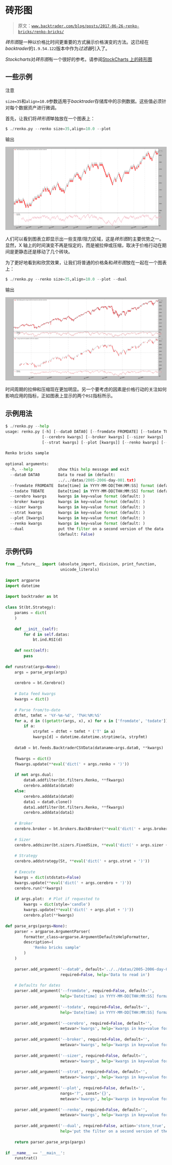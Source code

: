 # 砖形图

> 原文：[`www.backtrader.com/blog/posts/2017-06-26-renko-bricks/renko-bricks/`](https://www.backtrader.com/blog/posts/2017-06-26-renko-bricks/renko-bricks/)

*砖形图*是一种以价格比时间更重要的方式展示价格演变的方法。这已经在*backtrader*的`1.9.54.122`版本中作为*过滤器*引入了。

*Stockcharts*对*砖形图*有一个很好的参考。请参阅[StockCharts 上的砖形图](http://stockcharts.com/school/doku.php?id=chart_school:chart_analysis:renko)

## 一些示例

注意

`size=35`和`align=10.0`参数适用于*backtrader*存储库中的示例数据。这些值必须针对每个数据资产进行微调。

首先，让我们将*砖形图*单独放在一个图表上：

```py
$ ./renko.py --renko size=35,align=10.0 --plot
```

输出

![image](img/81a53e0238ef683116a5daf1c08a95b7.png)

人们可以看到图表立即显示出一些支撑/阻力区域，这是*砖形图*的主要优势之一。显然，X 轴上的时间演变不再是恒定的，而是被拉伸或压缩，取决于价格行动在期间是更静态还是移动了几个砖块。

为了更好地看到和欣赏效果，让我们将普通的价格条和*砖形图*放在一起在一个图表上：

```py
$ ./renko.py --renko size=35,align=10.0 --plot --dual
```

输出

![image](img/1549cb1cb4b342c94ab57011abf8a358.png)

时间周期的拉伸和压缩现在更加明显。另一个要考虑的因素是价格行动的关注如何影响应用的指标，正如图表上显示的两个`RSI`指标所示。

## 示例用法

```py
$ ./renko.py --help
usage: renko.py [-h] [--data0 DATA0] [--fromdate FROMDATE] [--todate TODATE]
                [--cerebro kwargs] [--broker kwargs] [--sizer kwargs]
                [--strat kwargs] [--plot [kwargs]] [--renko kwargs] [--dual]

Renko bricks sample

optional arguments:
  -h, --help           show this help message and exit
  --data0 DATA0        Data to read in (default:
                       ../../datas/2005-2006-day-001.txt)
  --fromdate FROMDATE  Date[time] in YYYY-MM-DD[THH:MM:SS] format (default: )
  --todate TODATE      Date[time] in YYYY-MM-DD[THH:MM:SS] format (default: )
  --cerebro kwargs     kwargs in key=value format (default: )
  --broker kwargs      kwargs in key=value format (default: )
  --sizer kwargs       kwargs in key=value format (default: )
  --strat kwargs       kwargs in key=value format (default: )
  --plot [kwargs]      kwargs in key=value format (default: )
  --renko kwargs       kwargs in key=value format (default: )
  --dual               put the filter on a second version of the data
                       (default: False)
```

## 示例代码

```py
from __future__ import (absolute_import, division, print_function,
                        unicode_literals)

import argparse
import datetime

import backtrader as bt

class St(bt.Strategy):
    params = dict(
    )

    def __init__(self):
        for d in self.datas:
            bt.ind.RSI(d)

    def next(self):
        pass

def runstrat(args=None):
    args = parse_args(args)

    cerebro = bt.Cerebro()

    # Data feed kwargs
    kwargs = dict()

    # Parse from/to-date
    dtfmt, tmfmt = '%Y-%m-%d', 'T%H:%M:%S'
    for a, d in ((getattr(args, x), x) for x in ['fromdate', 'todate']):
        if a:
            strpfmt = dtfmt + tmfmt * ('T' in a)
            kwargs[d] = datetime.datetime.strptime(a, strpfmt)

    data0 = bt.feeds.BacktraderCSVData(dataname=args.data0, **kwargs)

    fkwargs = dict()
    fkwargs.update(**eval('dict(' + args.renko + ')'))

    if not args.dual:
        data0.addfilter(bt.filters.Renko, **fkwargs)
        cerebro.adddata(data0)
    else:
        cerebro.adddata(data0)
        data1 = data0.clone()
        data1.addfilter(bt.filters.Renko, **fkwargs)
        cerebro.adddata(data1)

    # Broker
    cerebro.broker = bt.brokers.BackBroker(**eval('dict(' + args.broker + ')'))

    # Sizer
    cerebro.addsizer(bt.sizers.FixedSize, **eval('dict(' + args.sizer + ')'))

    # Strategy
    cerebro.addstrategy(St, **eval('dict(' + args.strat + ')'))

    # Execute
    kwargs = dict(stdstats=False)
    kwargs.update(**eval('dict(' + args.cerebro + ')'))
    cerebro.run(**kwargs)

    if args.plot:  # Plot if requested to
        kwargs = dict(style='candle')
        kwargs.update(**eval('dict(' + args.plot + ')'))
        cerebro.plot(**kwargs)

def parse_args(pargs=None):
    parser = argparse.ArgumentParser(
        formatter_class=argparse.ArgumentDefaultsHelpFormatter,
        description=(
            'Renko bricks sample'
        )
    )

    parser.add_argument('--data0', default='../../datas/2005-2006-day-001.txt',
                        required=False, help='Data to read in')

    # Defaults for dates
    parser.add_argument('--fromdate', required=False, default='',
                        help='Date[time] in YYYY-MM-DD[THH:MM:SS] format')

    parser.add_argument('--todate', required=False, default='',
                        help='Date[time] in YYYY-MM-DD[THH:MM:SS] format')

    parser.add_argument('--cerebro', required=False, default='',
                        metavar='kwargs', help='kwargs in key=value format')

    parser.add_argument('--broker', required=False, default='',
                        metavar='kwargs', help='kwargs in key=value format')

    parser.add_argument('--sizer', required=False, default='',
                        metavar='kwargs', help='kwargs in key=value format')

    parser.add_argument('--strat', required=False, default='',
                        metavar='kwargs', help='kwargs in key=value format')

    parser.add_argument('--plot', required=False, default='',
                        nargs='?', const='{}',
                        metavar='kwargs', help='kwargs in key=value format')

    parser.add_argument('--renko', required=False, default='',
                        metavar='kwargs', help='kwargs in key=value format')

    parser.add_argument('--dual', required=False, action='store_true',
                        help='put the filter on a second version of the data')

    return parser.parse_args(pargs)

if __name__ == '__main__':
    runstrat()
```
